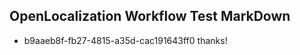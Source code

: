 ## OpenLocalization Workflow Test MarkDown
* b9aaeb8f-fb27-4815-a35d-cac191643ff0 thanks!

<!--HONumber=Aug16_HO4-->


